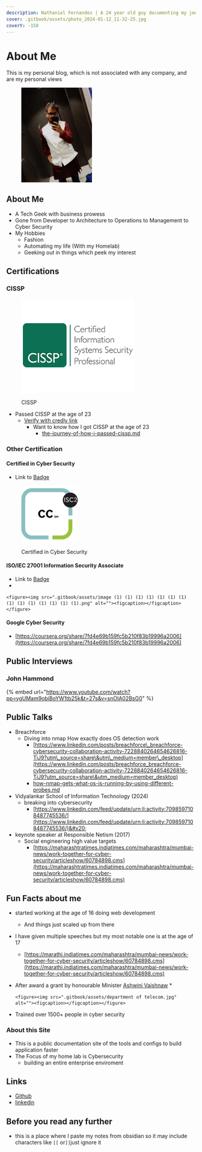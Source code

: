```yaml
---
description: Nathaniel Fernandes | A 24 year old guy documenting my journey
cover: .gitbook/assets/photo_2024-01-12_11-32-25.jpg
coverY: -158
---
```


# About Me

This is my personal blog, which is not associated with any company, and are my personal views&#x20;

<figure><img src=".gitbook/assets/WhatsApp Image 2023-11-18 at 10.40.50_13275486.jpg" alt="" width="188"><figcaption></figcaption></figure>

## About Me

* A Tech Geek with business prowess
* Gone from Developer to Architecture to Operations to Management to Cyber Security
* My Hobbies
  * Fashion
  * Automating my life (With my Homelab)
  * Geeking out in things which peek my interest

## Certifications&#x20;

### CISSP

<figure><img src=".gitbook/assets/image (2) (1) (1) (1) (1) (1) (1) (1) (1) (1) (1) (1) (1) (1).png" alt=""><figcaption><p>CISSP</p></figcaption></figure>

* Passed CISSP at the age of 23
  * [Verify with credly link](https://www.credly.com/badges/660f96e7-9751-4f67-b163-637f9608b47d)
    * Want to know how I got CISSP at the age of 23&#x20;
      * [the-journey-of-how-i-passed-cissp.md](blog/the-journey-of-how-i-passed-cissp.md "mention")

### Other Certification

#### Certified in Cyber Security

* Link to [Badge](https://www.credly.com/badges/98cb1c0e-0827-46ad-add7-ecd275b0c130)

<figure><img src=".gitbook/assets/image (10) (1).png" alt="" width="150"><figcaption><p>Certified in Cyber Security</p></figcaption></figure>

#### ISO/IEC 27001 Information Security Associate

* Link to [Badge](https://www.skillfront.com/Badges/86910310894979)
*

    <figure><img src=".gitbook/assets/image (1) (1) (1) (1) (1) (1) (1) (1) (1) (1) (1) (1) (1) (1).png" alt=""><figcaption></figcaption></figure>



#### Google Cyber Security&#x20;

* [https://coursera.org/share/7fd4e69b159fc5b210f83b19996a2006](https://coursera.org/share/7fd4e69b159fc5b210f83b19996a2006)



## Public Interviews

### John Hammond

{% embed url="https://www.youtube.com/watch?pp=ygUMam9obiBoYW1tb25k&t=27s&v=snOIA02BsG0" %}

## Public Talks

* Breachforce&#x20;
  * Diving into nmap How exactly does OS detection work
    * [https://www.linkedin.com/posts/breachforce\_breachforce-cybersecurity-collaboration-activity-7228840264654626816-TiJ9?utm\_source=share\&utm\_medium=member\_desktop](https://www.linkedin.com/posts/breachforce_breachforce-cybersecurity-collaboration-activity-7228840264654626816-TiJ9?utm_source=share\&utm_medium=member_desktop)
    * [how-nmap-gets-what-os-is-running-by-using-different-probes.md](blog/how-nmap-gets-what-os-is-running-by-using-different-probes.md "mention")
* Vidyalankar School of Information Technology (2024)
  * breaking into cybersecurity
    * [https://www.linkedin.com/feed/update/urn:li:activity:7098597108487745536/](https://www.linkedin.com/feed/update/urn:li:activity:7098597108487745536/)&#x20;
* keynote speaker at Responsible Netism (2017)
  * Social engineering high value targets&#x20;
    * [https://maharashtratimes.indiatimes.com/maharashtra/mumbai-news/work-together-for-cyber-security/articleshow/60784898.cms](https://maharashtratimes.indiatimes.com/maharashtra/mumbai-news/work-together-for-cyber-security/articleshow/60784898.cms)

## Fun Facts about me&#x20;

* started working at the age of 16 doing web development&#x20;
  * And things just scaled up from there
* I have given multiple speeches but my most notable one is at the age of 17&#x20;
  * [https://marathi.indiatimes.com/maharashtra/mumbai-news/work-together-for-cyber-security/articleshow/60784898.cms](https://marathi.indiatimes.com/maharashtra/mumbai-news/work-together-for-cyber-security/articleshow/60784898.cms)
* After award a grant by honourable Minister [Ashwini Vaishnaw](https://www.linkedin.com/in/ashwini-vaishnaw-349b40226/)
  *

      <figure><img src=".gitbook/assets/department of telecom.jpg" alt=""><figcaption></figcaption></figure>
* Trained over 1500+ people in cyber security



### About this Site

* This is a public documentation site of the tools and configs to build application faster
* The Focus of my home lab is Cybersecurity
  * building an entire enterprise enviroment



## Links

* [Github](https://github.com/nathaniel-security/Docs)
* [linkedin](https://www.linkedin.com/in/nathaniel-fernandes/)&#x20;

## Before you read any further

* this is a place where I paste my notes from obsidian so it may include characters like `[[` or`]]`just ignore it
